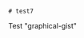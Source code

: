                                                                                                                  # test7
Test "graphical-gist"